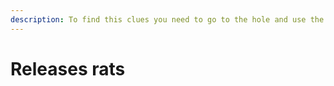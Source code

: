 ```yaml
---
description: To find this clues you need to go to the hole and use the grabby arm, look for a rat
---
```


# Releases rats

<figure><img src="../../.gitbook/assets/file2 (2).png" alt=""><figcaption></figcaption></figure>
